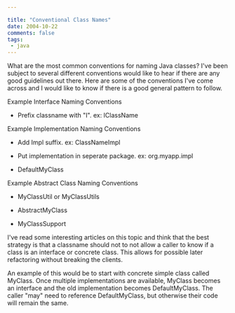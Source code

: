 ```yaml
---

title: "Conventional Class Names"
date: 2004-10-22
comments: false
tags:
 - java
---
```


What are the most common conventions for naming Java classes? I've been subject to several different conventions would like to hear if there are any good guidelines out there. Here are some of the conventions I've come across and I would like to know if there is a good general pattern to follow.


Example Interface Naming Conventions


  - Prefix classname with "I". ex: IClassName



Example Implementation Naming Conventions


  - Add Impl suffix. ex: ClassNameImpl


  - Put implementation in seperate package. ex: org.myapp.impl


  - DefaultMyClass



Example Abstract Class Naming Conventions


  - MyClassUtil or MyClassUtils


  - AbstractMyClass


  - MyClassSupport



I've read some interesting articles on this topic and think that the best strategy is that a classname should not to not allow a caller to know if a class is an interface or concrete class. This allows for possible later refactoring without breaking the clients.


An example of this would be to start with concrete simple class called MyClass. Once multiple implementations are available, MyClass becomes an interface and the old implementation becomes DefaultMyClass. The caller "may" need to reference DefaultMyClass, but otherwise their code will remain the same.

